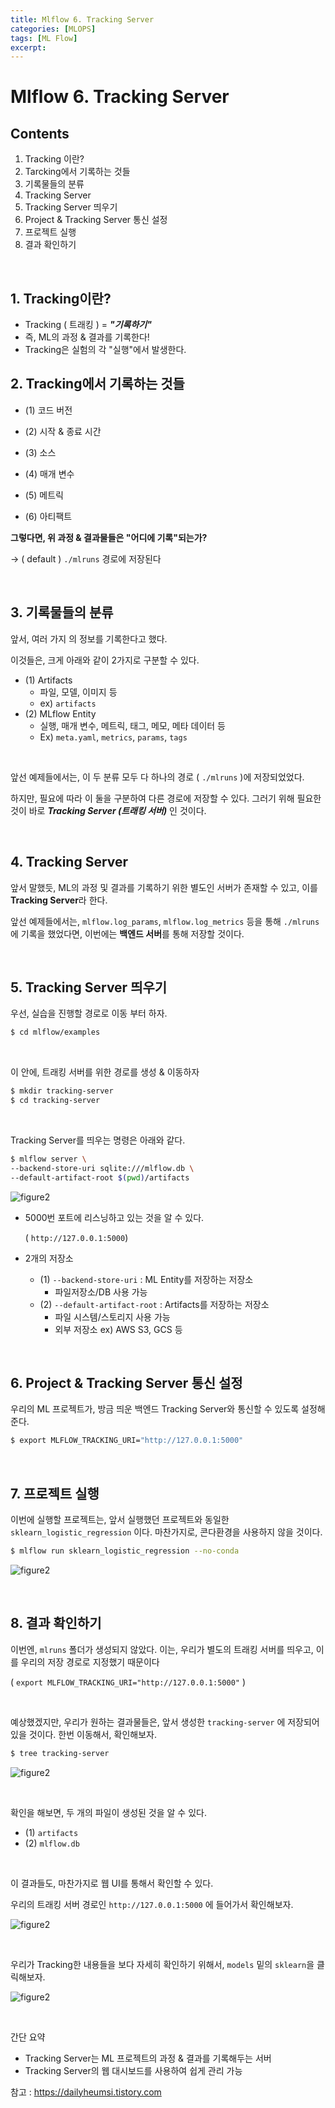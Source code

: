 ```yaml
---
title: Mlflow 6. Tracking Server
categories: [MLOPS]
tags: [ML Flow]
excerpt: 
---
```


<script src="https://cdn.mathjax.org/mathjax/latest/MathJax.js?config=TeX-AMS-MML_HTMLorMML" type="text/javascript"></script>

# Mlflow 6. Tracking Server

## Contents

1. Tracking 이란?
2. Tarcking에서 기록하는 것들
3. 기록물들의 분류
4. Tracking Server
5. Tracking Server 띄우기
6. Project & Tracking Server 통신 설정
7. 프로젝트 실행
8. 결과 확인하기

<br>

## 1. Tracking이란?

- Tracking ( 트래킹 ) = ***"기록하기"***
- 즉, ML의 과정 & 결과를 기록한다!
- Tracking은 실험의 각 "실행"에서 발생한다.



## 2. Tracking에서 기록하는 것들

- (1) 코드 버전
- (2) 시작 & 종료 시간
- (3) 소스
- (4) 매개 변수
- (5) 메트릭

- (6) 아티팩트



**그렇다면, 위 과정 & 결과물들은 "어디에 기록"되는가?**

$\rightarrow$ ( default ) `./mlruns` 경로에 저장된다

<br>

## 3. 기록물들의 분류

앞서, 여러 가지 의 정보를 기록한다고 했다.

이것들은, 크게 아래와 같이 2가지로 구분할 수 있다.

- (1) Artifacts
  - 파일, 모델, 이미지 등
  - ex) `artifacts`
- (2) MLflow Entity
  - 실행, 매개 변수, 메트릭, 태그, 메모, 메타 데이터 등
  - Ex) `meta.yaml`, `metrics`, `params`, `tags`

<br>

앞선 예제들에서는, 이 두 분류 모두 다 하나의 경로 ( `./mlruns` )에 저장되었었다.

하지만, 필요에 따라 이 둘을 구분하여 다른 경로에 저장할 수 있다. 그러기 위해 필요한 것이 바로 ***Tracking Server (트래킹 서버)*** 인 것이다.

<br>

## 4. Tracking Server

앞서 말했듯, ML의 과정 및 결과를 기록하기 위한 별도인 서버가 존재할 수 있고, 이를 **Tracking Server**라 한다.

앞선 예제들에서는, `mlflow.log_params`, `mlflow.log_metrics` 등을 통해 `./mlruns`에 기록을 했었다면, 이번에는 **백엔드 서버**를 통해 저장할 것이다.

<br>

## 5. Tracking Server 띄우기

우선, 실습을 진행할 경로로 이동 부터 하자.

```bash
$ cd mlflow/examples
```

<br>

이 안에, 트래킹 서버를 위한 경로를 생성 & 이동하자

```bash
$ mkdir tracking-server
$ cd tracking-server 
```

<br>

Tracking Server를 띄우는 명령은 아래와 같다.

```bash
$ mlflow server \
--backend-store-uri sqlite:///mlflow.db \
--default-artifact-root $(pwd)/artifacts
```

![figure2](/assets/img/mlops/img156.png)

- 5000번 포트에 리스닝하고 있는 것을 알 수 있다.

  ( `http://127.0.0.1:5000`)

- 2개의 저장소

  - (1) `--backend-store-uri` : ML Entity를 저장하는 저장소
    - 파일저장소/DB 사용 가능
  - (2) `--default-artifact-root` : Artifacts를 저장하는 저장소
    - 파일 시스템/스토리지 사용 가능 
    - 외부 저장소 ex) AWS S3, GCS 등

<br>

## 6. Project & Tracking Server 통신 설정

우리의 ML 프로젝트가, 방금 띄운 백엔드 Tracking Server와 통신할 수 있도록 설정해준다.

```bash
$ export MLFLOW_TRACKING_URI="http://127.0.0.1:5000"
```

<br>

## 7. 프로젝트 실행

이번에 실행할 프로젝트는, 앞서 실행했던 프로젝트와 동일한 `sklearn_logistic_regression` 이다. 마찬가지로, 콘다환경을 사용하지 않을 것이다.

```bash
$ mlflow run sklearn_logistic_regression --no-conda
```

![figure2](/assets/img/mlops/img157.png)

<br>

## 8. 결과 확인하기

이번엔, `mlruns` 폴더가 생성되지 않았다. 이는, 우리가 별도의 트래킹 서버를 띄우고, 이를 우리의 저장 경로로 지정했기 때문이다

( `export MLFLOW_TRACKING_URI="http://127.0.0.1:5000"` )

<br>

예상했겠지만, 우리가 원하는 결과물들은, 앞서 생성한 `tracking-server` 에 저장되어 있을 것이다. 한번 이동해서, 확인해보자.

```bash
$ tree tracking-server
```

![figure2](/assets/img/mlops/img158.png)

<br>

확인을 해보면, 두 개의 파일이 생성된 것을 알 수 있다.

- (1) `artifacts`
- (2) `mlflow.db`

<br>

이 결과들도, 마찬가지로 웹 UI를 통해서 확인할 수 있다.

우리의 트래킹 서버 경로인 `http://127.0.0.1:5000` 에 들어가서 확인해보자.

![figure2](/assets/img/mlops/img159.png)

<br>

우리가 Tracking한 내용들을 보다 자세히 확인하기 위해서, `models` 밑의 `sklearn`을 클릭해보자.

![figure2](/assets/img/mlops/img160.png)

<br>

간단 요약

- Tracking Server는 ML 프로젝트의 과정 & 결과를 기록해두는 서버
- Tracking Server의 웹 대시보드를 사용하여 쉽게 관리 가능



참고 : https://dailyheumsi.tistory.com